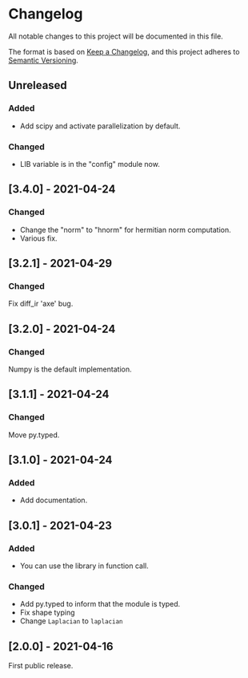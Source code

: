 # Changelog
All notable changes to this project will be documented in this file.

The format is based on [Keep a Changelog](https://keepachangelog.com/en/1.0.0/),
and this project adheres to [Semantic Versioning](https://semver.org/spec/v2.0.0.html).

## Unreleased

### Added
- Add scipy and activate parallelization by default.

### Changed
- LIB variable is in the "config" module now.

## [3.4.0] - 2021-04-24

### Changed

- Change the "norm" to "hnorm" for hermitian norm computation.
- Various fix.

## [3.2.1] - 2021-04-29

### Changed

Fix diff_ir 'axe' bug.﻿

## [3.2.0] - 2021-04-24

### Changed

Numpy is the default implementation.

## [3.1.1] - 2021-04-24

### Changed

Move py.typed.

## [3.1.0] - 2021-04-24

### Added

- Add documentation.

## [3.0.1] - 2021-04-23

### Added

- You can use the library in function call.

### Changed

- Add py.typed to inform that the module is typed.
- Fix shape typing
- Change `Laplacian` to `laplacian` 

## [2.0.0] - 2021-04-16

First public release.
